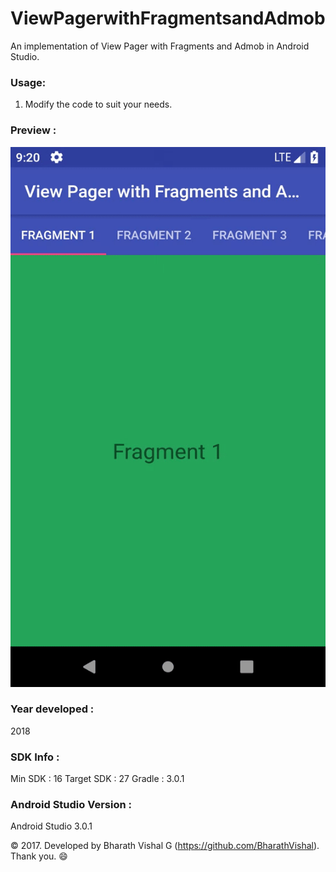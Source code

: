 # ViewPagerwithFragmentsandAdmob

An implementation of View Pager with Fragments and Admob in Android Studio. 


### Usage:
1. Modify the code to suit your needs.





### Preview : 
![Preview](https://github.com/BharathVishal/ViewPagerwithFragmentsandAdmob/blob/master/Preview/PreviewGif.gif)




### Year developed : 
2018




### SDK Info : 
Min SDK : 16 
Target SDK : 27
Gradle : 3.0.1




### Android Studio Version : 
Android Studio 3.0.1




© 2017. Developed by Bharath Vishal G (https://github.com/BharathVishal).
Thank you. :smile:
